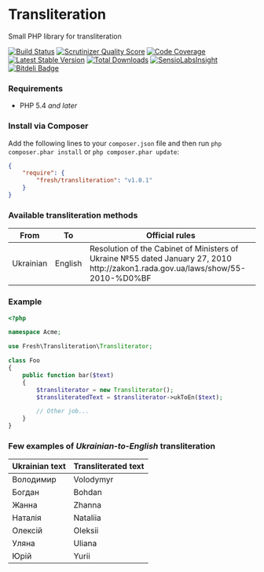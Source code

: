 Transliteration
===============

Small PHP library for transliteration

[![Build Status](https://secure.travis-ci.org/fre5h/transliteration.png?branch=master)](https://travis-ci.org/fre5h/transliteration)
[![Scrutinizer Quality Score](https://scrutinizer-ci.com/g/fre5h/transliteration/badges/quality-score.png?s=e04dee642516971b6922584ae403b923d9dd8aa3)](https://scrutinizer-ci.com/g/fre5h/transliteration/)
[![Code Coverage](https://scrutinizer-ci.com/g/fre5h/transliteration/badges/coverage.png?s=741891f1f3d6f39dc01eb6d1b2199f0816f05b34)](https://scrutinizer-ci.com/g/fre5h/transliteration/)
[![Latest Stable Version](https://poser.pugx.org/fresh/transliteration/v/stable.png)](https://packagist.org/packages/fresh/transliteration)
[![Total Downloads](https://poser.pugx.org/fresh/transliteration/downloads.png)](https://packagist.org/packages/fresh/transliteration)
[![SensioLabsInsight](https://insight.sensiolabs.com/projects/ad4d26d5-cd6b-4fa6-8287-7d74234a2106/mini.png)](https://insight.sensiolabs.com/projects/ad4d26d5-cd6b-4fa6-8287-7d74234a2106)
[![Bitdeli Badge](https://d2weczhvl823v0.cloudfront.net/fre5h/transliteration/trend.png)](https://bitdeli.com/free "Bitdeli Badge")

### Requirements

* PHP 5.4 *and later*

### Install via Composer

Add the following lines to your `composer.json` file and then run `php composer.phar install` or `php composer.phar update`:

```json
{
    "require": {
        "fresh/transliteration": "v1.0.1"
    }
}
```

### Available transliteration methods

<table>
    <thead>
        <tr>
            <th>From</th>
            <th>To</th>
            <th>Official rules</th>
        </tr>
    </thead>
    <tbody>
        <tr>
            <td>Ukrainian</td>
            <td>English</td>
            <td>Resolution of the Cabinet of Ministers of Ukraine №55 dated January 27, 2010 http://zakon1.rada.gov.ua/laws/show/55-2010-%D0%BF</td>
        </tr>
    </tbody>
</table>

### Example

```php
<?php

namespace Acme;

use Fresh\Transliteration\Transliterator;

class Foo
{
    public function bar($text)
    {
        $transliterator = new Transliterator();
        $transliteratedText = $transliterator->ukToEn($text);

        // Other job...
    }
}
```

### Few examples of *Ukrainian-to-English* transliteration

<table>
    <thead>
        <tr>
            <th>Ukrainian text</th>
            <th>Transliterated text</th>
        </tr>
    </thead>
    <tbody>
        <tr>
            <td>Володимир</td>
            <td>Volodymyr</td>
        </tr>
        <tr>
            <td>Богдан</td>
            <td>Bohdan</td>
        </tr>
        <tr>
            <td>Жанна</td>
            <td>Zhanna</td>
        </tr>
        <tr>
            <td>Наталія</td>
            <td>Nataliia</td>
        </tr>
        <tr>
            <td>Олексій</td>
            <td>Oleksii</td>
        </tr>
        <tr>
            <td>Уляна</td>
            <td>Uliana</td>
        </tr>
        <tr>
            <td>Юрій</td>
            <td>Yurii</td>
        </tr>
    </tbody>
</table>
